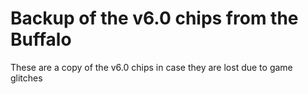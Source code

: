 # Backup of the v6.0 chips from the Buffalo

These are a copy of the v6.0 chips in case they are lost due to game glitches